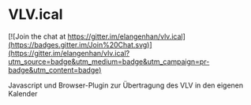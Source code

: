 # VLV.ical

[![Join the chat at https://gitter.im/elangenhan/vlv.ical](https://badges.gitter.im/Join%20Chat.svg)](https://gitter.im/elangenhan/vlv.ical?utm_source=badge&utm_medium=badge&utm_campaign=pr-badge&utm_content=badge)

Javascript und Browser-Plugin zur Übertragung des VLV in den eigenen Kalender

